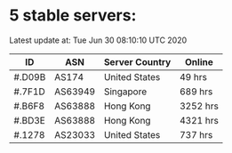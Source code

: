 # 5 stable servers:

Latest update at: Tue Jun 30 08:10:10 UTC 2020

| ID | ASN | Server Country | Online |
| -- | --- | -------------- | ------ |
| #.D09B | AS174 | United States | 49 hrs |
| #.7F1D | AS63949 | Singapore | 689 hrs |
| #.B6F8 | AS63888 | Hong Kong | 3252 hrs |
| #.BD3E | AS63888 | Hong Kong | 4321 hrs |
| #.1278 | AS23033 | United States | 737 hrs |


